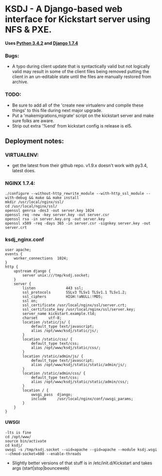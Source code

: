 KSDJ - A Django-based web interface for Kickstart server using NFS & PXE.
=============================================================
**Uses [Python 3.4.2](https://www.python.org/download/releases/3.4.2/) and [Django 1.7.4](https://www.djangoproject.com/download/1.7.4/tarball/)**

### Bugs:
* A typo during client update that is syntactically valid but not logically valid may result in some of the client 
files being removed putting the client in an un-editable state until the files are manually restored from archive.

### TODO:
* Be sure to add all of the 'create new virtualenv and compile these things' to this file during next major upgrade.
* Put a 'makemigrations,migrate' script on the kickstart server and make sure folks are aware.
* Strip out extra '%end' from kickstart config is release is el5.

Deployment notes:
----------------

### VIRTUALENV:
* get the latest from their github repo. v1.9.x doesn't work with py3.4, latest does.

### NGINX 1.7.4:
    ./configure --without-http_rewrite_module --with-http_ssl_module --with-debug && make && make install
    mkdir /usr/local/nginx/ssl/
    cd /usr/local/nginx/ssl/
    openssl genrsa -des3 -out server.key 1024
    openssl req -new -key server.key -out server.csr
    openssl rsa -in server.key.org -out server.key
    openssl x509 -req -days 365 -in server.csr -signkey server.key -out server.crt

### ksdj_nginx.conf  

```
user apache;
events {
    worker_connections  1024;
}
http {
    upstream django {
        server unix:///tmp/ksdj.socket;
    }
    server {
        listen              443 ssl;
        ssl_protocols       SSLv3 TLSv1 TLSv1.1 TLSv1.2;
        ssl_ciphers         HIGH:!aNULL:!MD5;
        ssl on;
        ssl_certificate /usr/local/nginx/ssl/server.crt;
        ssl_certificate_key /usr/local/nginx/ssl/server.key;
        server_name kickstart.example.tld;
        charset     utf-8;
        location /static/js/ {
            default_type text/javascript;
            alias /opt/www/ksdj/static/js/;
        }
        location /static/css/ {
            default_type text/css;
            alias /opt/www/ksdj/static/css/;
        }  
        location /static/admin/js/ {  
            default_type text/javascript;  
            alias /opt/www/ksdj/static/static/admin/js/;  
        }  
        location /static/admin/css/ {  
            default_type text/css;  
            alias /opt/www/ksdj/static/static/admin/css/;  
        }  
        location / {  
            uwsgi_pass  django;  
            include     /usr/local/nginx/conf/uwsgi_params;  
        }  
    }  
}  
```

#### UWSGI
    -lts is fine
    cd /opt/www/
    source bin/activate
    cd ksdj/
    uwsgi -s /tmp/ksdj.socket --uid=apache --gid=apache --module ksdj.wsgi --chmod-socket=600 --enable-threads


* Slightly better versions of that stuff is in /etc/init.d/Kickstart and takes args (start|stop|bounceweb)
